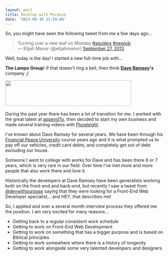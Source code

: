 ```yaml
---
layout: post
title: Develop with Purpose
date: '2013-09-30 21:59:00'
---
```


So, you might have seen the following tweet from me a few days ago...

<blockquote>Turning over a new leaf on Monday <a href="https://twitter.com/search?q=%23spoilers&src=hash">#spoilers</a> <a href="https://twitter.com/search?q=%23newjob&src=hash">#newjob</a><br>— Elijah Manor (@elijahmanor) <a href="https://twitter.com/elijahmanor/statuses/383689251382370304">September 27, 2013</a></blockquote>

Well, today is the day! I started a new full-time job with...

<strong>The Lampo Group</strong>! If that doesn't ring a bell, then think <strong><a href="http://www.daveramsey.com/home/" target="_blank">Dave Ramsey</a>'s</strong> company ;)

<div><a href="http://www.developwithpurpose.com/" imageanchor="1"><img border="0" height="81" src="http://1.bp.blogspot.com/-_SZ9aeiSi64/UklhM3Brk_I/AAAAAAAAgQU/1gMU_2F7pPI/s400/dave-with-purpose.png" width="400"></a></div><br>During the past year there has been a lot of transition for me. I worked with the great talent at <a href="http://appendto.com/">appendTo</a>, then decided to start my own business and made several training videos with <a href="http://pluralsight.com/training/Authors/Details/elijah-manor">Pluralsight</a>.

I've known about Dave Ramsey for several years. We have been through his <a href="http://www.daveramsey.com/fpu" target="_blank">Financial Peace University</a> course years ago and it is what prompted us to pay off our vehicles, credit card debts, and completely get out of debt excluding our house.

Someone I went to college with works for Dave and has been there 6 or 7 years, which is very rare in our field. Over time I've met more and more people that also work there and love it. 

Historically the developers at Dave Ramsey have been generalists working both on the front-end and back-end, but recently I saw a tweet from <a href="https://twitter.com/devwithpurpose">@devwithpurpose</a> saying that they were looking for a Front-End Web Developer specialist... and HEY, that describes me!

So, I applied and over a several month interview process they offered me the position. I am very excited for many reasons...

* Getting back to a regular consistent work schedule
* Getting to work on Front-End Web Development
* Getting to work on something that has a bigger purpose and is based on Biblical principles
* Getting to work somewhere where there is a history of longevity
* Getting to work alongside some very talented developers and designers